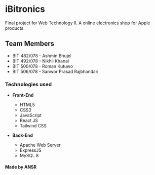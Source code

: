 # iBitronics

Final project for Web Technology II. A online electronics shop for Apple products.

## Team Members

- BIT 482/078 - Ashmin Bhujel
- BIT 492/078 - Nikhil Khanal
- BIT 500/078 - Roman Kutuwo
- BIT 506/078 - Sanwor Prasad Rajbhandari

### Technologies used

- **Front-End**

  - HTML5
  - CSS3
  - JavaScript
  - React JS
  - Tailwind CSS

- **Back-End**

  - Apache Web Server
  - ExpressJS
  - MySQL 8

#### Made by ANSR
